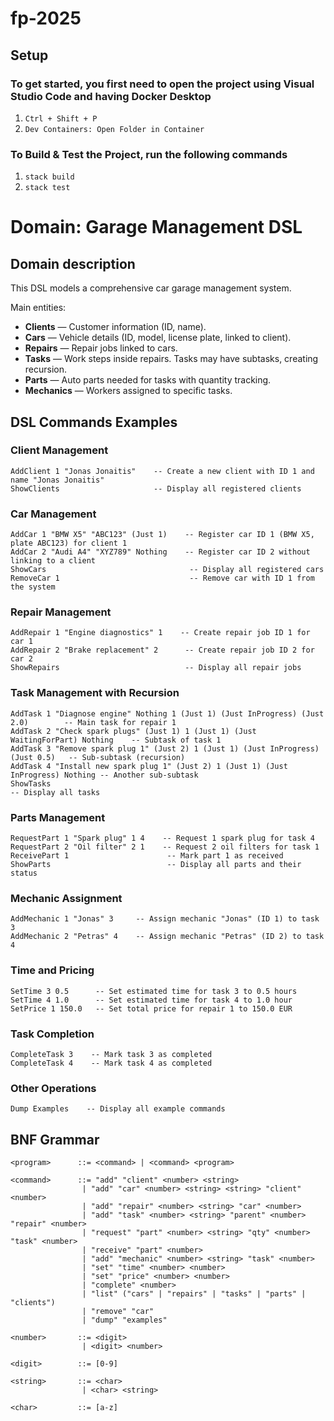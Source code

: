# fp-2025

## Setup

### To get started, you first need to open the project using Visual Studio Code and having Docker Desktop
1. `Ctrl + Shift + P`
2. `Dev Containers: Open Folder in Container`

### To Build & Test the Project, run the following commands
1. `stack build`
2. `stack test`

# Domain: Garage Management DSL

## Domain description
This DSL models a comprehensive car garage management system.  

Main entities:
- **Clients** — Customer information (ID, name).
- **Cars** — Vehicle details (ID, model, license plate, linked to client).
- **Repairs** — Repair jobs linked to cars.
- **Tasks** — Work steps inside repairs. Tasks may have subtasks, creating recursion.
- **Parts** — Auto parts needed for tasks with quantity tracking.
- **Mechanics** — Workers assigned to specific tasks.

## DSL Commands Examples

### Client Management
```
AddClient 1 "Jonas Jonaitis"    -- Create a new client with ID 1 and name "Jonas Jonaitis"
ShowClients                     -- Display all registered clients
```

### Car Management
```
AddCar 1 "BMW X5" "ABC123" (Just 1)    -- Register car ID 1 (BMW X5, plate ABC123) for client 1
AddCar 2 "Audi A4" "XYZ789" Nothing    -- Register car ID 2 without linking to a client
ShowCars                                -- Display all registered cars
RemoveCar 1                             -- Remove car with ID 1 from the system
```

### Repair Management
```
AddRepair 1 "Engine diagnostics" 1    -- Create repair job ID 1 for car 1
AddRepair 2 "Brake replacement" 2      -- Create repair job ID 2 for car 2
ShowRepairs                            -- Display all repair jobs
```

### Task Management with Recursion
```
AddTask 1 "Diagnose engine" Nothing 1 (Just 1) (Just InProgress) (Just 2.0)        -- Main task for repair 1
AddTask 2 "Check spark plugs" (Just 1) 1 (Just 1) (Just WaitingForPart) Nothing    -- Subtask of task 1
AddTask 3 "Remove spark plug 1" (Just 2) 1 (Just 1) (Just InProgress) (Just 0.5)   -- Sub-subtask (recursion)
AddTask 4 "Install new spark plug 1" (Just 2) 1 (Just 1) (Just InProgress) Nothing -- Another sub-subtask
ShowTasks                                                                           -- Display all tasks
```

### Parts Management
```
RequestPart 1 "Spark plug" 1 4    -- Request 1 spark plug for task 4
RequestPart 2 "Oil filter" 2 1    -- Request 2 oil filters for task 1
ReceivePart 1                      -- Mark part 1 as received
ShowParts                          -- Display all parts and their status
```

### Mechanic Assignment
```
AddMechanic 1 "Jonas" 3     -- Assign mechanic "Jonas" (ID 1) to task 3
AddMechanic 2 "Petras" 4    -- Assign mechanic "Petras" (ID 2) to task 4
```

### Time and Pricing
```
SetTime 3 0.5      -- Set estimated time for task 3 to 0.5 hours
SetTime 4 1.0      -- Set estimated time for task 4 to 1.0 hour
SetPrice 1 150.0   -- Set total price for repair 1 to 150.0 EUR
```

### Task Completion
```
CompleteTask 3    -- Mark task 3 as completed
CompleteTask 4    -- Mark task 4 as completed
```

### Other Operations
```
Dump Examples    -- Display all example commands
```

## BNF Grammar
```
<program>      ::= <command> | <command> <program>

<command>      ::= "add" "client" <number> <string>
                | "add" "car" <number> <string> <string> "client" <number>
                | "add" "repair" <number> <string> "car" <number>
                | "add" "task" <number> <string> "parent" <number> "repair" <number>
                | "request" "part" <number> <string> "qty" <number> "task" <number>
                | "receive" "part" <number>
                | "add" "mechanic" <number> <string> "task" <number>
                | "set" "time" <number> <number>
                | "set" "price" <number> <number>
                | "complete" <number>
                | "list" ("cars" | "repairs" | "tasks" | "parts" | "clients")
                | "remove" "car"
                | "dump" "examples"

<number>       ::= <digit>
                | <digit> <number>

<digit>        ::= [0-9]

<string>       ::= <char>
                | <char> <string>

<char>         ::= [a-z]